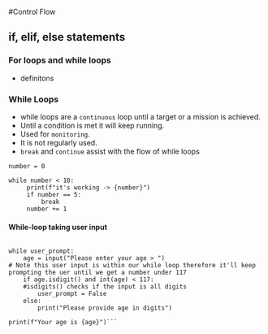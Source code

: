 #Control Flow

## if, elif, else statements

### For loops and while loops

- definitons

### While Loops

- while loops are a ```continuous``` loop until a target or a mission is achieved.
- Until a condition is met it will keep running.
- Used for ```monitoring```.
- It is not regularly used.
- ```break``` and ```continue``` assist with the flow of while loops

```
number = 0

while number < 10:
     print(f"it's working -> {number}")
     if number == 5:
         break
     number += 1
```

#### While-loop taking user input
```user_prompt = True

while user_prompt:
    age = input("Please enter your age > ")
# Note this user input is within our while loop therefore it'll keep prompting the uer until we get a number under 117
    if age.isdigit() and int(age) < 117:
    #isdigits() checks if the input is all digits
        user_prompt = False
    else:
        print("Please provide age in digits")

print(f"Your age is {age}")```
